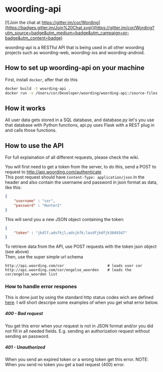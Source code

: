 woording-api
============

[![Join the chat at https://gitter.im/cor/Wording](https://badges.gitter.im/Join%20Chat.svg)](https://gitter.im/cor/Wording?utm_source=badge&utm_medium=badge&utm_campaign=pr-badge&utm_content=badge)


woording-api is a RESTful API that is being used in all other woording projects such as woording-web, woording-ios and woording-android.  

## How to set up woording-api on your machine
First, install `docker`, after that do this
```bash
docker build -t woording-api .
docker run -v /Users/cor/Developer/woording/woording-api:/source-files woording-api
```

## How it works
All user data gets stored in a SQL database, and database.py let's you use that database with Python functions, api.py uses Flask with a REST plug in and calls those functions.


## How to use the API
For full explaination of all different requests, please check the wiki.

You will first need to get a token from the server, to do this, send a POST to request to http://api.woording.com/authenticate   
This post request should have `Content-Type: application/json` in the header and also contain the username and password in json format as data, like this:
```json
{
	"username" : "cor",
	"password" : "Hunter2"
}
```

This will send you a new JSON object containing the token:
```json
{
	"token" : "jkdlf;adsfkjl;adsjkfk;lasdfjkdfjk3849347"
}
```

To retrieve data from the API, use POST requests with the token json object (see above)  
Then, use the super simple url schema
```
http://api.woording.com/cor                    # loads user cor
http://api.woording.com/cor/engelse_woorden    # loads the cor/engelse_woorden list
```

### How to handle error respones
This is done just by using the standard http status codes wich are defined [here](http://www.w3.org/Protocols/rfc2616/rfc2616-sec10.html). I will short descripe some examples of when you get what error below.

##### 400 - Bad request
You get this error when your request is not in JSON format and/or you did not fill in all needed fields. E.g. sending an authorization request without sending an password.

##### 401 - Unauthorized
When you send an expired token or a wrong token get this error. NOTE: When you send no token you get a bad request (400) error.

